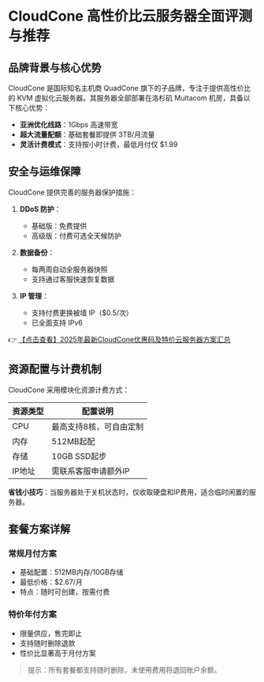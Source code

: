 # CloudCone 高性价比云服务器全面评测与推荐

## 品牌背景与核心优势

CloudCone 是国际知名主机商 QuadCone 旗下的子品牌，专注于提供高性价比的 KVM 虚拟化云服务器。其服务器全部部署在洛杉矶 Multacom 机房，具备以下核心优势：

- **亚洲优化线路**：1Gbps 高速带宽
- **超大流量配额**：基础套餐即提供 3TB/月流量
- **灵活计费模式**：支持按小时计费，最低月付仅 $1.99

## 安全与运维保障

CloudCone 提供完善的服务器保护措施：

1. **DDoS 防护**：
   - 基础版：免费提供
   - 高级版：付费可选全天候防护

2. **数据备份**：
   - 每两周自动全服务器快照
   - 支持通过客服快速恢复数据

3. **IP 管理**：
   - 支持付费更换被墙 IP（$0.5/次）
   - 已全面支持 IPv6

👉 [【点击查看】2025年最新CloudCone优惠码及特价云服务器方案汇总](https://bit.ly/Cloudcone)

## 资源配置与计费机制

CloudCone 采用模块化资源计费方式：

| 资源类型 | 配置说明 |
|---------|---------|
| CPU | 最高支持8核，可自由定制 |
| 内存 | 512MB起配 |
| 存储 | 10GB SSD起步 |
| IP地址 | 需联系客服申请额外IP |

**省钱小技巧**：当服务器处于关机状态时，仅收取硬盘和IP费用，适合临时闲置的服务器。

## 套餐方案详解

### 常规月付方案
- 基础配置：512MB内存/10GB存储
- 最低价格：$2.67/月
- 特点：随时可创建，按需付费

### 特价年付方案
- 限量供应，售完即止
- 支持随时删除退款
- 性价比显著高于月付方案

> 提示：所有套餐都支持随时删除，未使用费用将退回账户余额。